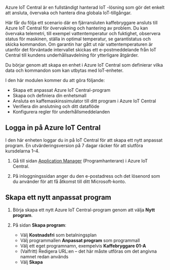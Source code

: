 Azure IoT Central är en fullständigt hanterad IoT -lösning som gör det enkelt att ansluta, övervaka och hantera dina globala IoT-tillgångar.

Här får du följa ett scenario där en fjärransluten kaffebryggare ansluts till Azure IoT Central för övervakning och hantering av problem. Du kan övervaka telemetri, till exempel vattentemperatur och fuktighet, observera status för maskinen, ställa in optimal temperatur, se garantistatus och skicka kommandon. Om garantin har gått ut när vattentemperaturen är utanför det förväntade intervallet skickas ett e-postmeddelande från IoT Central till kundens underhållsavdelning för ytterligare åtgärder.

Du börjar genom att skapa en enhet i Azure IoT Central som definierar vilka data och kommandon som kan utbytas med IoT-enheter.

I den här modulen kommer du att göra följande:
  - Skapa ett anpassat Azure IoT Central-program
  - Skapa och definiera din enhetsmall
  - Ansluta en kaffemaskinssimulator till ditt program i Azure IoT Central
  - Verifiera din anslutning och ditt dataflöde
  - Konfigurera regler för underhållsmeddelanden
 
## <a name="sign-in-to-azure-iot-central"></a>Logga in på Azure IoT Central
I den här enheten loggar du in på IoT Central för att skapa ett nytt anpassat program. En utvärderingsversion på 7 dagar räcker för att slutföra kursdelarna 1–4. 

1. Gå till sidan [Application Manager](https://aka.ms/iotcentral?azure-portal=true) (Programhanterare) i Azure IoT Central. 

1. På inloggningssidan anger du den e-postadress och det lösenord som du använder för att få åtkomst till ditt Microsoft-konto.

## <a name="create-a-new-custom-application"></a>Skapa ett nytt anpassat program

1. Börja skapa ett nytt Azure IoT Central-program genom att välja **Nytt program**. 

1. På sidan **Skapa program**: 
    * Välj **Kostnadsfri** som betalningsplan
    * Välj programmallen **Anpassat program** som programmall
    * Välj ett eget programnamn, exempelvis **Kaffebryggare 01-A**
    * (Valfritt) Redigera URL:en  – det här måste utföras om det angivna namnet redan används
    * Välj **Skapa**